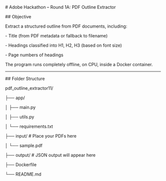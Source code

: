 \# Adobe Hackathon – Round 1A: PDF Outline Extractor



\##  Objective



Extract a structured outline from PDF documents, including:

\- Title (from PDF metadata or fallback to filename)

\- Headings classified into H1, H2, H3 (based on font size)

\- Page numbers of headings



The program runs completely offline, on CPU, inside a Docker container.



---



\## Folder Structure



pdf\_outline\_extractor11/

├── app/

│ ├── main.py

│ ├── utils.py

│ └── requirements.txt

├── input/ # Place your PDFs here

│ └── sample.pdf

├── output/ # JSON output will appear here

├── Dockerfile

└── README.md


